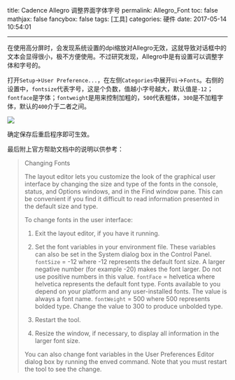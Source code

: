 title: Cadence Allegro 调整界面字体字号
permalink: Allegro_Font
toc: false
mathjax: false
fancybox: false
tags: [工具]
categories: 硬件
date: 2017-05-14 10:54:01

---

在使用高分屏时，会发现系统设置的dpi缩放对Allegro无效，这就导致对话框中的文本会显得很小，极不方便使用。不过研究发现，Allegro中是有设置可以调整字体和字号的。

<!--more-->

打开`Setup`->`User Preference...`，在左侧`Categories`中展开`Ui`->`Fonts`。右侧的设置中，`fontsize`代表字号，这是个负数，值越小字号越大，默认值是`-12`；`fontface`是字体；`fontweight`是用来控制加粗的，`500`代表粗体，`300`是不加粗字体，默认的`400`介于二者之间。


![](http://7xnwyt.com1.z0.glb.clouddn.com/20170514103643.png)

确定保存后重启程序即可生效。

最后附上官方帮助文档中的说明以供参考：

> Changing Fonts
> 
> The layout editor lets you customize the look of the graphical user interface by changing the size and type of the fonts in the console, status, and Options windows, and in the Find window pane. This can be convenient if you find it difficult to read information presented in the default size and type.
> 
> To change fonts in the user interface:
> 
> 1. Exit the layout editor, if you have it running.
> 
> 2. Set the font variables in your environment file.
> These variables can also be set in the System dialog box in the Control Panel.
> `fontSize` = -12 
> where -12 represents the default font size. A larger negative number (for example -20) makes the font larger. Do not use positive numbers in this value.
> `fontFace` = helvetica
> where helvetica represents the default font type. Fonts available to you depend on your platform and any user-installed fonts. The value is always a font name.
> `fontWeight` = 500
> where 500 represents bolded type. Change the value to 300 to produce unbolded type.
> 
> 3. Restart the tool.
> 
> 4. Resize the window, if necessary, to display all information in the larger font size.
> 
> You can also change font variables in the User Preferences Editor dialog box by running the enved command. Note that you must restart the tool to see the change.
